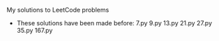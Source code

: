 My solutions to LeetCode problems

- These solutions have been made before:
	7.py
	9.py
	13.py
	21.py
	27.py
	35.py
	167.py
